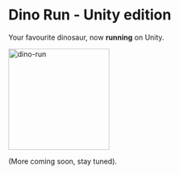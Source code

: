 # Dino Run - Unity edition

Your favourite dinosaur, now **running** on Unity.

<img src="https://art.pixilart.com/b0069788771910b.gif" alt="dino-run" width="200"/>

(More coming soon, stay tuned).
